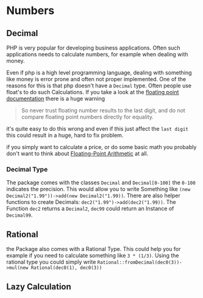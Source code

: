 # Numbers

## Decimal

PHP is very popular for developing business applications.
Often such applications needs to calculate numbers, for example when dealing with money.

Even if php is a high level programming language, dealing with something like money is error prone and often not proper implemented.
One of the reasons for this is that php doesn't have a `Decimal` type. Often people use float's to do such Calculations.
If you take a look at the [floating point documentation](http://php.net/manual/de/language.types.float.php) there is a huge warning 
 > So never trust floating number results to the last digit, and do not compare floating point numbers directly for equality. 

it's quite easy to do this wrong and even if this just affect the `last digit` this could result in a huge, hard to fix problem.

if you simply want to calculate a price, or do some basic math you probably don't want to think about [Floating-Point Arithmetic](https://docs.oracle.com/cd/E19957-01/806-3568/ncg_goldberg.html) at all.

### Decimal Type

The package comes with the classes `Decimal` and `Decimal[0-100]` the `0-100` indicates the precision.
This would allow you to write Something like `(new Decimal2("1.99"))->add(new Decimal2("1.99))`.
There are also helper functions to create Decimals: `dec2("1.99")->add(dec2("1.99))`. The Function `dec2` returns a `Decimal2`, `dec99` could return an Instance of `Decimal99`.

## Rational

the Package also comes with a Rational Type. 
This could help you for example if you need to calculate something like `3 * (1/3)`. Using the rational type you could simply write 
`Rational::fromDecimal(dec0(3))->mul(new Rational(dec0(1), dec0(3))`

## Lazy Calculation


